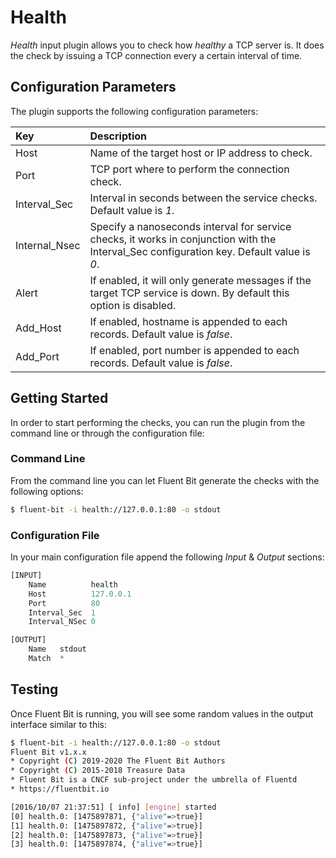# Health

_Health_ input plugin allows you to check how _healthy_ a TCP server is. It does the check by issuing a TCP connection every a certain interval of time.

## Configuration Parameters

The plugin supports the following configuration parameters:

| Key | Description |
| :--- | :--- |
| Host | Name of the target host or IP address to check. |
| Port | TCP port where to perform the connection check. |
| Interval\_Sec | Interval in seconds between the service checks. Default value is _1_. |
| Internal\_Nsec | Specify a nanoseconds interval for service checks, it works in conjunction with the Interval\_Sec configuration key. Default value is _0_. |
| Alert | If enabled, it will only generate messages if the target TCP service is down. By default this option is disabled. |
| Add\_Host | If enabled, hostname is appended to each records. Default value is _false_. |
| Add\_Port | If enabled, port number is appended to each records. Default value is _false_. |

## Getting Started

In order to start performing the checks, you can run the plugin from the command line or through the configuration file:

### Command Line

From the command line you can let Fluent Bit generate the checks with the following options:

```bash
$ fluent-bit -i health://127.0.0.1:80 -o stdout
```

### Configuration File

In your main configuration file append the following _Input_ & _Output_ sections:

```python
[INPUT]
    Name          health
    Host          127.0.0.1
    Port          80
    Interval_Sec  1
    Interval_NSec 0

[OUTPUT]
    Name   stdout
    Match  *
```

## Testing

Once Fluent Bit is running, you will see some random values in the output interface similar to this:

```bash
$ fluent-bit -i health://127.0.0.1:80 -o stdout
Fluent Bit v1.x.x
* Copyright (C) 2019-2020 The Fluent Bit Authors
* Copyright (C) 2015-2018 Treasure Data
* Fluent Bit is a CNCF sub-project under the umbrella of Fluentd
* https://fluentbit.io

[2016/10/07 21:37:51] [ info] [engine] started
[0] health.0: [1475897871, {"alive"=>true}]
[1] health.0: [1475897872, {"alive"=>true}]
[2] health.0: [1475897873, {"alive"=>true}]
[3] health.0: [1475897874, {"alive"=>true}]
```

